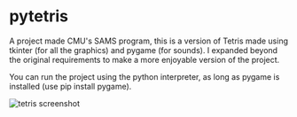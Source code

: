 # pytetris

A project made CMU's SAMS program, this is a version of Tetris made using tkinter (for all the graphics) and pygame (for sounds). I expanded beyond the original requirements to make a more enjoyable version of the project.

You can run the project using the python interpreter, as long as pygame is installed (use pip install pygame).

![tetris screenshot](https://i.imgur.com/wxmK92L.png)

